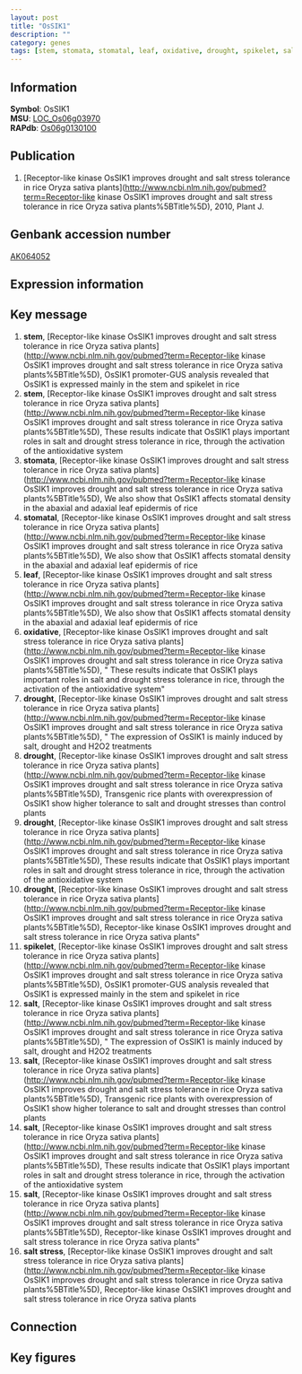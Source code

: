 ```yaml
---
layout: post
title: "OsSIK1"
description: ""
category: genes
tags: [stem, stomata, stomatal, leaf, oxidative, drought, spikelet, salt, salt stress, Gene]
---
```


## Information
__Symbol__: OsSIK1  
__MSU__: [LOC_Os06g03970](http://rice.plantbiology.msu.edu/cgi-bin/ORF_infopage.cgi?orf=LOC_Os06g03970)  
__RAPdb__: [Os06g0130100](http://rapdb.dna.affrc.go.jp/viewer/gbrowse_details/irgsp1?name=Os06g0130100)  

## Publication
1. [Receptor-like kinase OsSIK1 improves drought and salt stress tolerance in rice Oryza sativa plants](http://www.ncbi.nlm.nih.gov/pubmed?term=Receptor-like kinase OsSIK1 improves drought and salt stress tolerance in rice Oryza sativa plants%5BTitle%5D), 2010, Plant J.

## Genbank accession number
[AK064052](http://www.ncbi.nlm.nih.gov/nuccore/AK064052)  

## Expression information

## Key message
1. __stem__, [Receptor-like kinase OsSIK1 improves drought and salt stress tolerance in rice Oryza sativa plants](http://www.ncbi.nlm.nih.gov/pubmed?term=Receptor-like kinase OsSIK1 improves drought and salt stress tolerance in rice Oryza sativa plants%5BTitle%5D),  OsSIK1 promoter-GUS analysis revealed that OsSIK1 is expressed mainly in the stem and spikelet in rice
2. __stem__, [Receptor-like kinase OsSIK1 improves drought and salt stress tolerance in rice Oryza sativa plants](http://www.ncbi.nlm.nih.gov/pubmed?term=Receptor-like kinase OsSIK1 improves drought and salt stress tolerance in rice Oryza sativa plants%5BTitle%5D),  These results indicate that OsSIK1 plays important roles in salt and drought stress tolerance in rice, through the activation of the antioxidative system
3. __stomata__, [Receptor-like kinase OsSIK1 improves drought and salt stress tolerance in rice Oryza sativa plants](http://www.ncbi.nlm.nih.gov/pubmed?term=Receptor-like kinase OsSIK1 improves drought and salt stress tolerance in rice Oryza sativa plants%5BTitle%5D),  We also show that OsSIK1 affects stomatal density in the abaxial and adaxial leaf epidermis of rice
4. __stomatal__, [Receptor-like kinase OsSIK1 improves drought and salt stress tolerance in rice Oryza sativa plants](http://www.ncbi.nlm.nih.gov/pubmed?term=Receptor-like kinase OsSIK1 improves drought and salt stress tolerance in rice Oryza sativa plants%5BTitle%5D),  We also show that OsSIK1 affects stomatal density in the abaxial and adaxial leaf epidermis of rice
5. __leaf__, [Receptor-like kinase OsSIK1 improves drought and salt stress tolerance in rice Oryza sativa plants](http://www.ncbi.nlm.nih.gov/pubmed?term=Receptor-like kinase OsSIK1 improves drought and salt stress tolerance in rice Oryza sativa plants%5BTitle%5D),  We also show that OsSIK1 affects stomatal density in the abaxial and adaxial leaf epidermis of rice
6. __oxidative__, [Receptor-like kinase OsSIK1 improves drought and salt stress tolerance in rice Oryza sativa plants](http://www.ncbi.nlm.nih.gov/pubmed?term=Receptor-like kinase OsSIK1 improves drought and salt stress tolerance in rice Oryza sativa plants%5BTitle%5D), " These results indicate that OsSIK1 plays important roles in salt and drought stress tolerance in rice, through the activation of the antioxidative system"
7. __drought__, [Receptor-like kinase OsSIK1 improves drought and salt stress tolerance in rice Oryza sativa plants](http://www.ncbi.nlm.nih.gov/pubmed?term=Receptor-like kinase OsSIK1 improves drought and salt stress tolerance in rice Oryza sativa plants%5BTitle%5D), " The expression of OsSIK1 is mainly induced by salt, drought and H2O2 treatments
8. __drought__, [Receptor-like kinase OsSIK1 improves drought and salt stress tolerance in rice Oryza sativa plants](http://www.ncbi.nlm.nih.gov/pubmed?term=Receptor-like kinase OsSIK1 improves drought and salt stress tolerance in rice Oryza sativa plants%5BTitle%5D),  Transgenic rice plants with overexpression of OsSIK1 show higher tolerance to salt and drought stresses than control plants
9. __drought__, [Receptor-like kinase OsSIK1 improves drought and salt stress tolerance in rice Oryza sativa plants](http://www.ncbi.nlm.nih.gov/pubmed?term=Receptor-like kinase OsSIK1 improves drought and salt stress tolerance in rice Oryza sativa plants%5BTitle%5D),  These results indicate that OsSIK1 plays important roles in salt and drought stress tolerance in rice, through the activation of the antioxidative system
10. __drought__, [Receptor-like kinase OsSIK1 improves drought and salt stress tolerance in rice Oryza sativa plants](http://www.ncbi.nlm.nih.gov/pubmed?term=Receptor-like kinase OsSIK1 improves drought and salt stress tolerance in rice Oryza sativa plants%5BTitle%5D), Receptor-like kinase OsSIK1 improves drought and salt stress tolerance in rice Oryza sativa plants"
11. __spikelet__, [Receptor-like kinase OsSIK1 improves drought and salt stress tolerance in rice Oryza sativa plants](http://www.ncbi.nlm.nih.gov/pubmed?term=Receptor-like kinase OsSIK1 improves drought and salt stress tolerance in rice Oryza sativa plants%5BTitle%5D),  OsSIK1 promoter-GUS analysis revealed that OsSIK1 is expressed mainly in the stem and spikelet in rice
12. __salt__, [Receptor-like kinase OsSIK1 improves drought and salt stress tolerance in rice Oryza sativa plants](http://www.ncbi.nlm.nih.gov/pubmed?term=Receptor-like kinase OsSIK1 improves drought and salt stress tolerance in rice Oryza sativa plants%5BTitle%5D), " The expression of OsSIK1 is mainly induced by salt, drought and H2O2 treatments
13. __salt__, [Receptor-like kinase OsSIK1 improves drought and salt stress tolerance in rice Oryza sativa plants](http://www.ncbi.nlm.nih.gov/pubmed?term=Receptor-like kinase OsSIK1 improves drought and salt stress tolerance in rice Oryza sativa plants%5BTitle%5D),  Transgenic rice plants with overexpression of OsSIK1 show higher tolerance to salt and drought stresses than control plants
14. __salt__, [Receptor-like kinase OsSIK1 improves drought and salt stress tolerance in rice Oryza sativa plants](http://www.ncbi.nlm.nih.gov/pubmed?term=Receptor-like kinase OsSIK1 improves drought and salt stress tolerance in rice Oryza sativa plants%5BTitle%5D),  These results indicate that OsSIK1 plays important roles in salt and drought stress tolerance in rice, through the activation of the antioxidative system
15. __salt__, [Receptor-like kinase OsSIK1 improves drought and salt stress tolerance in rice Oryza sativa plants](http://www.ncbi.nlm.nih.gov/pubmed?term=Receptor-like kinase OsSIK1 improves drought and salt stress tolerance in rice Oryza sativa plants%5BTitle%5D), Receptor-like kinase OsSIK1 improves drought and salt stress tolerance in rice Oryza sativa plants"
16. __salt stress__, [Receptor-like kinase OsSIK1 improves drought and salt stress tolerance in rice Oryza sativa plants](http://www.ncbi.nlm.nih.gov/pubmed?term=Receptor-like kinase OsSIK1 improves drought and salt stress tolerance in rice Oryza sativa plants%5BTitle%5D), Receptor-like kinase OsSIK1 improves drought and salt stress tolerance in rice Oryza sativa plants

## Connection

## Key figures


